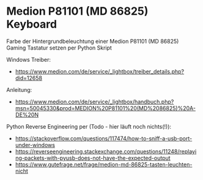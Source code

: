 # Medion P81101 (MD 86825) Keyboard
Farbe der Hintergrundbeleuchtung einer Medion P81101 (MD 86825) Gaming Tastatur setzen per Python Skript

Windows Treiber: 
* https://www.medion.com/de/service/_lightbox/treiber_details.php?did=12658

Anleitung: 
* https://www.medion.com/de/service/_lightbox/handbuch.php?msn=50045330&prod=MEDION%20P81101%20(MD%2086825)%20A-DE%20N

Python Reverse Engineering per (Todo - hier läuft noch nichts(!)):

* https://stackoverflow.com/questions/117474/how-to-sniff-a-usb-port-under-windows
* https://reverseengineering.stackexchange.com/questions/11248/replaying-packets-with-pyusb-does-not-have-the-expected-output
* https://www.gutefrage.net/frage/medion-md-86825-tasten-leuchten-nicht
